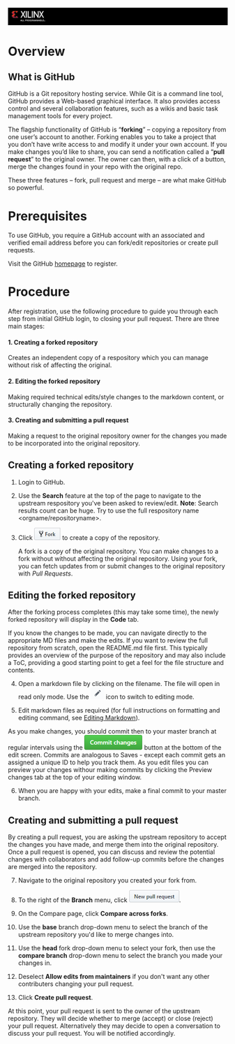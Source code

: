 ![](/images/x_banner.PNG)

# Overview
## What is GitHub

GitHub is a Git repository hosting service. While Git is a command line tool, GitHub provides a Web-based graphical interface. It also provides access control and several collaboration features, such as a wikis and basic task management tools for every project.

The flagship functionality of GitHub is “**forking**” – copying a repository from one user’s account to another. Forking enables you to take a project that you don’t have write access to and modify it under your own account. If you make changes you’d like to share, you can send a notification called a “**pull request**” to the original owner. The owner can then, with a click of a button, merge the changes found in your repo with the original repo.

These three features – fork, pull request and merge – are what make GitHub so powerful.

# Prerequisites
To use GitHub, you require a GitHub account with an associated and verified email address before you can fork/edit repositories or create pull requests.

Visit the GitHub [homepage][] to register.

# Procedure
After registration, use the following procedure to guide you through each step from initial GitHub login, to closing your pull request. There are three main stages:
#### 1. Creating a forked repository
  Creates an independent copy of a respository which you can manage without risk of affecting the original.
#### 2. Editing the forked repository
  Making required technical edits/style changes to the markdown content, or structurally changing the repository.
#### 3. Creating and submitting a pull request 
  Making a request to the original repository owner for the changes you made to be incorporated into the original repository.

## Creating a forked repository
1.  Login to GitHub.
2.  Use the **Search** feature at the top of the page to navigate to the upstream respository you've been asked to review/edit.
    **Note**: Search results count can be huge. Try to use the full respository name <orgname/repositoryname>.
3.  Click ![](/images/fork.PNG) to create a copy of the repository. 

    A fork is a copy of the original repository. You can make changes to a fork without without affecting the original repository. Using your fork, you can fetch updates from or submit changes to the original repository with *Pull Requests*.

## Editing the forked repository
After the forking process completes (this may take some time), the newly forked repository will display in the **Code** tab.

If you know the changes to be made, you can navigate directly to the appropriate MD files and make the edits. If you want to review the full repository from scratch, open the README.md file first. This typically provides an overview of the purpose of the repository and may also include a ToC, providing a good starting point to get a feel for the file structure and contents.

 4. Open a markdown file by clicking on the filename. The file will open in read only mode. Use the ![](/images/edit.PNG) icon to switch to editing mode.
 
 5. Edit markdown files as required (for full instructions on formatting and editing command, see [Editing Markdown][]).
 
  As you make changes, you should commit then to your master branch at regular intervals using the ![](/images/commit.PNG) button at the bottom of the edit screen.
  Commits are analogous to Saves - except each commit gets an assigned a unique ID to help you track them.
  As you edit files you can preview your changes withour making commits by clicking the Preview changes tab at the top of your editing window.
  
 6.   When you are happy with your edits, make a final commit to your master branch.
 
 ## Creating and submitting a pull request
 By creating a pull request, you are asking the upstream repository to accept the changes you have made, and merge them into the original repository. Once a pull request is opened, you can discuss and review the potential changes with collaborators and add follow-up commits before the changes are merged into the repository.
 
 7. Navigate to the original repository you created your fork from.
 8. To the right of the **Branch** menu, click ![](/images/pull_request.PNG).
 9. On the Compare page, click **Compare across forks**.
 10. Use the **base** branch drop-down menu to select the branch of the upstream repository you'd like to merge changes into.
 
11. Use the **head** fork drop-down menu to select your fork, then use the **compare branch** drop-down menu to select the branch you made your changes in.
 
 12. Deselect **Allow edits from maintainers** if you don't want any other contributers changing your pull request.
 13. Click **Create pull request**.
 
 At this point, your pull request is sent to the owner of the upstream repository. They will decide whether to merge (accept) or close (reject) your pull request. Alternatively they may decide to open a conversation to discuss your pull request. You will be notified accordingly.
 
 
 
 
  




[Editing Markdown]:markdown.md

[homepage]:https://github.com/
